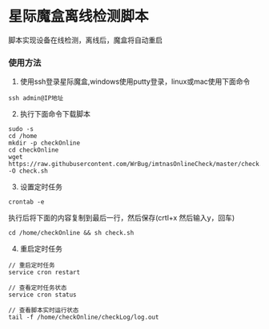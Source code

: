 # 星际魔盒离线检测脚本

脚本实现设备在线检测，离线后，魔盒将自动重启

### 使用方法

1. 使用ssh登录星际魔盒,windows使用putty登录，linux或mac使用下面命令

```
ssh admin@IP地址

```
2. 执行下面命令下载脚本

```
sudo -s
cd /home
mkdir -p checkOnline
cd checkOnline
wget https://raw.githubusercontent.com/WrBug/imtnasOnlineCheck/master/check.sh -O check.sh
```

3. 设置定时任务

```
crontab -e
```
执行后将下面的内容复制到最后一行，然后保存(crtl+x 然后输入y，回车)

`cd /home/checkOnline && sh check.sh`

4. 重启定时任务

```
// 重启定时任务
service cron restart

// 查看定时任务状态
service cron status

// 查看脚本实时运行状态
tail -f /home/checkOnline/checkLog/log.out
```
